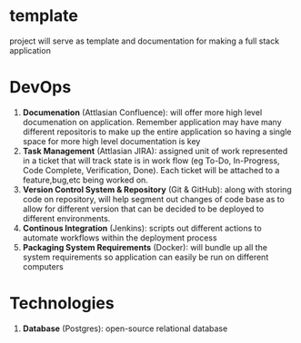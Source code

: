 # template
project will serve as template and documentation for making a full stack application 

# DevOps

1.    **Documenation** (Attlasian Confluence): will offer more high level documenation on application. Remember application may have many different repositoris to make up the entire application so having a single space for more high level documentation is key 
2.    **Task Management** (Attlasian JIRA): assigned unit of work represented in a ticket that will track state is in work flow (eg To-Do, In-Progress, Code Complete, Verification, Done). Each ticket will be attached to a feature,bug,etc being worked on. 
3.    **Version Control System & Repository** (Git & GitHub): along with storing code on repository, will help segment out changes of code base as to allow for different version that can be decided to be deployed to different environments.   
4.    **Continous Integration** (Jenkins): scripts out different actions to automate workflows within the deployment process
5.    **Packaging System Requirements** (Docker): will bundle up all the system requirements so application can easily be run on different computers

# Technologies
1.    **Database** (Postgres): open-source relational database 
